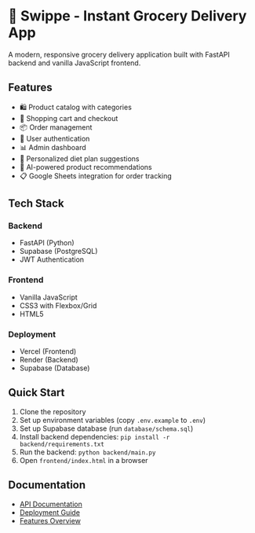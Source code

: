 # 🛒 Swippe - Instant Grocery Delivery App

A modern, responsive grocery delivery application built with FastAPI backend and vanilla JavaScript frontend.

## Features

- 🛍️ Product catalog with categories
- 🛒 Shopping cart and checkout
- 📦 Order management
- 👤 User authentication
- 📊 Admin dashboard
- 🥗 Personalized diet plan suggestions
- 🤖 AI-powered product recommendations
- 📋 Google Sheets integration for order tracking

## Tech Stack

### Backend
- FastAPI (Python)
- Supabase (PostgreSQL)
- JWT Authentication

### Frontend
- Vanilla JavaScript
- CSS3 with Flexbox/Grid
- HTML5

### Deployment
- Vercel (Frontend)
- Render (Backend)
- Supabase (Database)

## Quick Start

1. Clone the repository
2. Set up environment variables (copy `.env.example` to `.env`)
3. Set up Supabase database (run `database/schema.sql`)
4. Install backend dependencies: `pip install -r backend/requirements.txt`
5. Run the backend: `python backend/main.py`
6. Open `frontend/index.html` in a browser

## Documentation

- [API Documentation](docs/API.md)
- [Deployment Guide](docs/DEPLOYMENT.md)
- [Features Overview](docs/FEATURES.md)